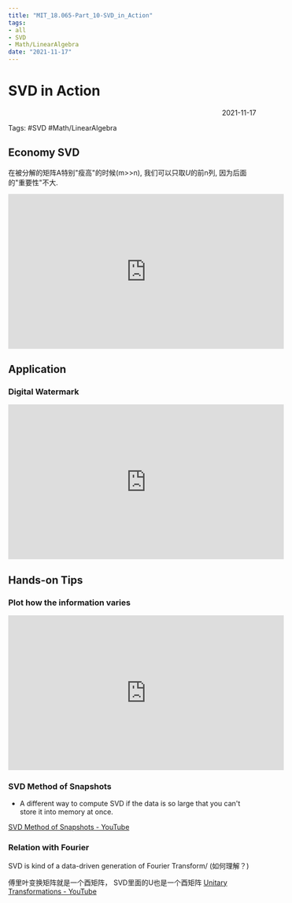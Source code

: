 ```yaml
---
title: "MIT_18.065-Part_10-SVD_in_Action"
tags:
- all
- SVD
- Math/LinearAlgebra
date: "2021-11-17"
---
```

# SVD in Action

<div align="right"> 2021-11-17</div>

Tags: #SVD #Math/LinearAlgebra 



## Economy SVD
在被分解的矩阵A特别"瘦高"的时候(m>>n), 我们可以只取$U$的前n列, 因为后面的"重要性"不大.
<iframe width="560" height="315" src="https://www.youtube.com/embed/xy3QyyhiuY4?start=246" title="YouTube video player" frameborder="0" allow="accelerometer; autoplay; clipboard-write; encrypted-media; gyroscope; picture-in-picture" allowfullscreen></iframe>

## Application

### Digital Watermark

<iframe width="560" height="315" src="https://www.youtube.com/embed/QQ8vxj-9OfQ?start=554" title="YouTube video player" frameborder="0" allow="accelerometer; autoplay; clipboard-write; encrypted-media; gyroscope; picture-in-picture" allowfullscreen></iframe>


## Hands-on Tips
### Plot how the information varies
<iframe width="560" height="315" src="https://www.youtube.com/embed/QQ8vxj-9OfQ?start=610" title="YouTube video player" frameborder="0" allow="accelerometer; autoplay; clipboard-write; encrypted-media; gyroscope; picture-in-picture" allowfullscreen></iframe>



### SVD Method of Snapshots
- A different way to compute SVD if the data is so large that you can't store it into memory at once.

[SVD Method of Snapshots - YouTube](https://youtu.be/rs63fnUWJkk)


### Relation with Fourier
SVD is kind of a data-driven generation of Fourier Transform/
(如何理解？)

傅里叶变换矩阵就是一个酉矩阵， SVD里面的U也是一个酉矩阵
[Unitary Transformations - YouTube](https://www.youtube.com/watch?v=46Hpy4FiGls&list=PLMrJAkhIeNNSVjnsviglFoY2nXildDCcv&index=10)

